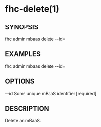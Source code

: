 fhc-delete(1)
=============
## SYNOPSIS

 fhc admin mbaas delete --id=<id>

## EXAMPLES

  fhc admin mbaas delete --id=<mBaaS id>    


## OPTIONS

  --id  Some unique mBaaS identifier  [required]

## DESCRIPTION

Delete an mBaaS.

